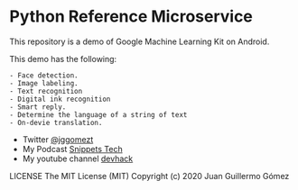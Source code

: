 # Python Reference Microservice

This repository is a demo of Google Machine Learning Kit on Android.

This demo has the following:

    - Face detection.
    - Image labeling.
    - Text recognition
    - Digital ink recognition
    - Smart reply.
    - Determine the language of a string of text
    - On-devie translation.

- Twitter [@jggomezt](https://twitter.com/jggomezt)
- My Podcast [Snippets Tech](https://anchor.fm/jggomez)
- My youtube channel [devhack](https://www.youtube.com/devhack)


LICENSE
The MIT License (MIT)
Copyright (c) 2020 Juan Guillermo Gómez
